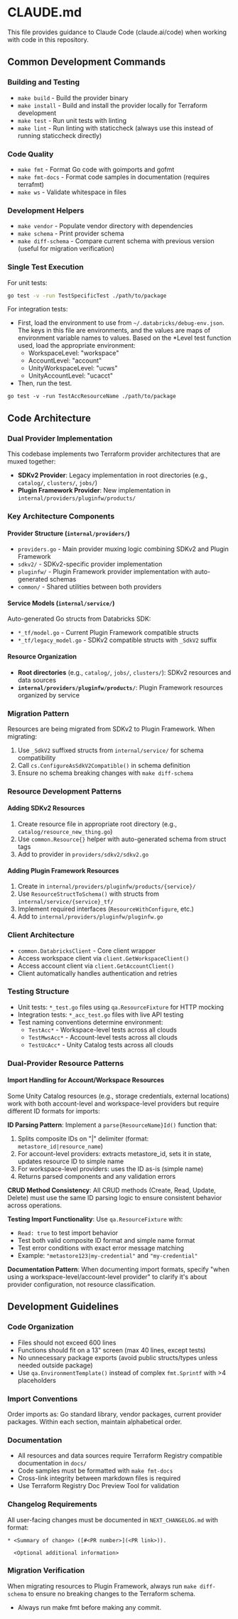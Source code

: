 # CLAUDE.md

This file provides guidance to Claude Code (claude.ai/code) when working with code in this repository.

## Common Development Commands

### Building and Testing
- `make build` - Build the provider binary
- `make install` - Build and install the provider locally for Terraform development
- `make test` - Run unit tests with linting
- `make lint` - Run linting with staticcheck (always use this instead of running staticcheck directly)

### Code Quality
- `make fmt` - Format Go code with goimports and gofmt
- `make fmt-docs` - Format code samples in documentation (requires terrafmt)
- `make ws` - Validate whitespace in files

### Development Helpers
- `make vendor` - Populate vendor directory with dependencies
- `make schema` - Print provider schema
- `make diff-schema` - Compare current schema with previous version (useful for migration verification)

### Single Test Execution
For unit tests:
```bash
go test -v -run TestSpecificTest ./path/to/package
```

For integration tests:
- First, load the environment to use from `~/.databricks/debug-env.json`. The keys in this file are environments, and the values are
  maps of environment variable names to values. Based on the *Level test function used, load the appropriate environment:
  - WorkspaceLevel: "workspace"
  - AccountLevel: "account"
  - UnityWorkspaceLevel: "ucws"
  - UnityAccountLevel: "ucacct"
- Then, run the test.
```
go test -v -run TestAccResourceName ./path/to/package
```

## Code Architecture

### Dual Provider Implementation
This codebase implements two Terraform provider architectures that are muxed together:
- **SDKv2 Provider**: Legacy implementation in root directories (e.g., `catalog/`, `clusters/`, `jobs/`)
- **Plugin Framework Provider**: New implementation in `internal/providers/pluginfw/products/`

### Key Architecture Components

#### Provider Structure (`internal/providers/`)
- `providers.go` - Main provider muxing logic combining SDKv2 and Plugin Framework
- `sdkv2/` - SDKv2-specific provider implementation
- `pluginfw/` - Plugin Framework provider implementation with auto-generated schemas
- `common/` - Shared utilities between both providers

#### Service Models (`internal/service/`)
Auto-generated Go structs from Databricks SDK:
- `*_tf/model.go` - Current Plugin Framework compatible structs
- `*_tf/legacy_model.go` - SDKv2 compatible structs with `_SdkV2` suffix

#### Resource Organization
- **Root directories** (e.g., `catalog/`, `jobs/`, `clusters/`): SDKv2 resources and data sources
- **`internal/providers/pluginfw/products/`**: Plugin Framework resources organized by service

### Migration Pattern
Resources are being migrated from SDKv2 to Plugin Framework. When migrating:
1. Use `_SdkV2` suffixed structs from `internal/service/` for schema compatibility
2. Call `cs.ConfigureAsSdkV2Compatible()` in schema definition
3. Ensure no schema breaking changes with `make diff-schema`

### Resource Development Patterns

#### Adding SDKv2 Resources
1. Create resource file in appropriate root directory (e.g., `catalog/resource_new_thing.go`)
2. Use `common.Resource{}` helper with auto-generated schema from struct tags
3. Add to provider in `providers/sdkv2/sdkv2.go`

#### Adding Plugin Framework Resources
1. Create in `internal/providers/pluginfw/products/{service}/`
2. Use `ResourceStructToSchema()` with structs from `internal/service/{service}_tf/`
3. Implement required interfaces (`ResourceWithConfigure`, etc.)
4. Add to `internal/providers/pluginfw/pluginfw.go`

### Client Architecture
- `common.DatabricksClient` - Core client wrapper
- Access workspace client via `client.GetWorkspaceClient()`
- Access account client via `client.GetAccountClient()`
- Client automatically handles authentication and retries

### Testing Structure
- Unit tests: `*_test.go` files using `qa.ResourceFixture` for HTTP mocking
- Integration tests: `*_acc_test.go` files with live API testing
- Test naming conventions determine environment:
  - `TestAcc*` - Workspace-level tests across all clouds
  - `TestMwsAcc*` - Account-level tests across all clouds
  - `TestUcAcc*` - Unity Catalog tests across all clouds

### Dual-Provider Resource Patterns

#### Import Handling for Account/Workspace Resources
Some Unity Catalog resources (e.g., storage credentials, external locations) work with both account-level and workspace-level providers but require different ID formats for imports:

**ID Parsing Pattern**: Implement a `parse{ResourceName}Id()` function that:
1. Splits composite IDs on "|" delimiter (format: `metastore_id|resource_name`)
2. For account-level providers: extracts metastore_id, sets it in state, updates resource ID to simple name
3. For workspace-level providers: uses the ID as-is (simple name)
4. Returns parsed components and any validation errors

**CRUD Method Consistency**: All CRUD methods (Create, Read, Update, Delete) must use the same ID parsing logic to ensure consistent behavior across operations.

**Testing Import Functionality**: Use `qa.ResourceFixture` with:
- `Read: true` to test import behavior
- Test both valid composite ID format and simple name format
- Test error conditions with exact error message matching
- Example: `"metastore123|my-credential"` and `"my-credential"`

**Documentation Pattern**: When documenting import formats, specify "when using a workspace-level/account-level provider" to clarify it's about provider configuration, not resource classification.

## Development Guidelines

### Code Organization
- Files should not exceed 600 lines
- Functions should fit on a 13" screen (max 40 lines, except tests)
- No unnecessary package exports (avoid public structs/types unless needed outside package)
- Use `qa.EnvironmentTemplate()` instead of complex `fmt.Sprintf` with >4 placeholders

### Import Conventions
Order imports as: Go standard library, vendor packages, current provider packages.
Within each section, maintain alphabetical order.

### Documentation
- All resources and data sources require Terraform Registry compatible documentation in `docs/`
- Code samples must be formatted with `make fmt-docs`
- Cross-link integrity between markdown files is required
- Use Terraform Registry Doc Preview Tool for validation

### Changelog Requirements
All user-facing changes must be documented in `NEXT_CHANGELOG.md` with format:
```
* <Summary of change> ([#<PR number>](<PR link>)).

  <Optional additional information>
```

### Migration Verification
When migrating resources to Plugin Framework, always run `make diff-schema` to ensure no breaking changes to the Terraform schema.

- Always run make fmt before making any commit.